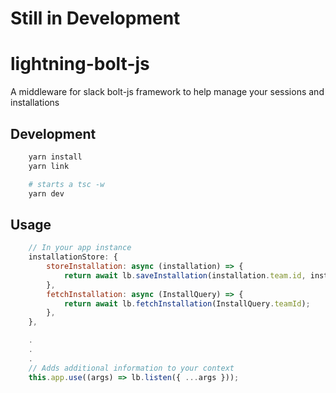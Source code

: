 # Still in Development

# lightning-bolt-js

A middleware for slack bolt-js framework to help manage your sessions and installations

## Development

```bash
    yarn install
    yarn link

    # starts a tsc -w
    yarn dev


```

## Usage

```javascript
    // In your app instance
    installationStore: {
        storeInstallation: async (installation) => {
            return await lb.saveInstallation(installation.team.id, installation);
        },
        fetchInstallation: async (InstallQuery) => {
            return await lb.fetchInstallation(InstallQuery.teamId);
        },
    },

    .
    .
    .
    // Adds additional information to your context
    this.app.use((args) => lb.listen({ ...args }));
```
